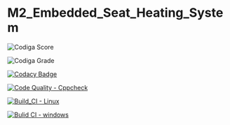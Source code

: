 # M2_Embedded_Seat_Heating_System

![Codiga Score](https://api.codiga.io/project/33097/score/svg)

![Codiga Grade](https://api.codiga.io/project/33097/status/svg)

[![Codacy Badge](https://app.codacy.com/project/badge/Grade/e47e54bbc137443385e7e2de46f5a522)](https://www.codacy.com/gh/alekyaleela/M2_Embedded_Seat_Heating_System/dashboard?utm_source=github.com&amp;utm_medium=referral&amp;utm_content=alekyaleela/M2_Embedded_Seat_Heating_System&amp;utm_campaign=Badge_Grade)

[![Code Quality - Cppcheck](https://github.com/alekyaleela/M2_Embedded_Seat_Heating_System/actions/workflows/main.yml/badge.svg)](https://github.com/alekyaleela/M2_Embedded_Seat_Heating_System/actions/workflows/main.yml)

[![Build_CI - Linux](https://github.com/alekyaleela/M2_Embedded_Seat_Heating_System/actions/workflows/Linux.yml/badge.svg)](https://github.com/alekyaleela/M2_Embedded_Seat_Heating_System/actions/workflows/Linux.yml)

[![Bulid CI - windows](https://github.com/alekyaleela/M2_Embedded_Seat_Heating_System/actions/workflows/Windows.yml/badge.svg)](https://github.com/alekyaleela/M2_Embedded_Seat_Heating_System/actions/workflows/Windows.yml)
